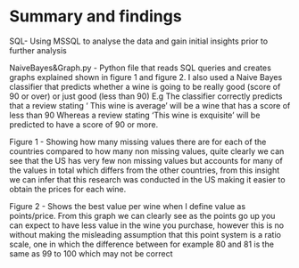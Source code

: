 # Summary and findings

SQL- Using MSSQL to analyse the data and gain initial insights prior to further analysis

NaiveBayes&Graph.py - Python file that reads SQL queries and creates graphs explained shown in figure 1 and figure 2. I also used a Naive Bayes classifier that predicts whether a wine is going to be really good (score of 90 or over) or just good (less than 90)
E.g 
The classifier correctly predicts that a review stating
‘ This wine is average’ will be a wine that has a score of less than 90
Whereas a review stating 
‘This wine is exquisite’ will be predicted to have a score of 90 or more.

Figure 1 - Showing how many missing values there are for each of the countries compared to how many non missing values, quite clearly we can see that the US has very few non missing values but accounts for many of the values in total which differs from the other countries, from this insight we can infer that this research was conducted in the US making it easier to obtain the prices for each wine.

Figure 2 - Shows the best value per wine when I define value as points/price. From this graph we can clearly see as the points go up you can expect to have less value in the wine you purchase, however this is no without making the misleading assumption that this point system is a ratio scale, one in which the difference between for example 80 and 81 is the same as 99 to 100 which may not be correct

